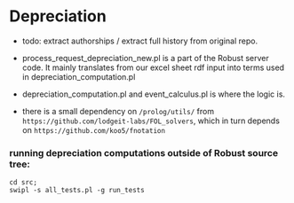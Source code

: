 # Depreciation

* todo: extract authorships / extract full history from original repo.

* process_request_depreciation_new.pl is a part of the Robust server code. It mainly translates from our excel sheet rdf input into terms used in depreciation_computation.pl

* depreciation_computation.pl and event_calculus.pl is where the logic is.

* there is a small dependency on `/prolog/utils/` from `https://github.com/lodgeit-labs/FOL_solvers`, which in turn depends on `https://github.com/koo5/fnotation`

### running depreciation computations outside of Robust source tree:
```
cd src;
swipl -s all_tests.pl -g run_tests
```
